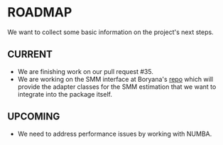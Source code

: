 # ROADMAP

We want to collect some basic information on the project's next steps.

## CURRENT

* We are finishing work on our pull request #35.
* We are working on the SMM interface at Boryana's [repo](https://github.com/boryana-ilieva/smm_soepy) which will provide the adapter classes for the SMM estimation that we want to integrate into the package itself.

## UPCOMING

* We need to address performance issues by working with NUMBA.
